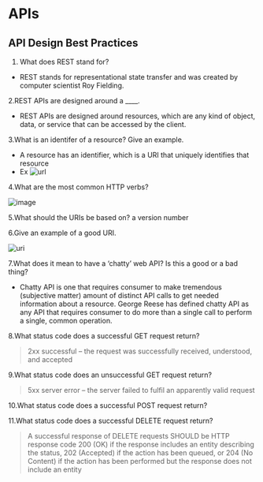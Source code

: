 # APIs

## API Design Best Practices

1. What does REST stand for?

* REST stands for representational state transfer and was created by computer scientist Roy Fielding.

2.REST APIs are designed around a ____.

* REST APIs are designed around resources, which are any kind of object, data, or service that can be accessed by the client.

3.What is an identifer of a resource? Give an example.

* A resource has an identifier, which is a URI that uniquely identifies that resource
* Ex ![url](https://i.stack.imgur.com/mcTKf.jpg)

4.What are the most common HTTP verbs?

![image](https://19yw4b240vb03ws8qm25h366-wpengine.netdna-ssl.com/wp-content/uploads/Understanding-Idempotency-and-Safety-in-API-Design.png)

5.What should the URIs be based on? a version number

6.Give an example of a good URI.

![uri](https://joinup.ec.europa.eu/sites/default/files/inline-images/URI_Visualisation_v0_03.jpg)

7.What does it mean to have a ‘chatty’ web API? Is this a good or a bad thing?

* Chatty API is one that requires consumer to make tremendous (subjective matter) amount of distinct API calls to get needed information about a resource. George Reese has defined chatty API as any API that requires consumer to do more than a single call to perform a single, common operation.

8.What status code does a successful GET request return?

 >2xx successful – the request was successfully received, understood, and accepted

9.What status code does an unsuccessful GET request return?

 >5xx server error – the server failed to fulfil an apparently valid request

10.What status code does a successful POST request return?

 >
11.What status code does a successful DELETE request return?

 >A successful response of DELETE requests SHOULD be HTTP response code 200 (OK) if the response includes an entity describing the status, 202 (Accepted) if the action has been queued, or 204 (No Content) if the action has been performed but the response does not include an entity
